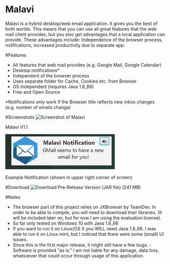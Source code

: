 # Malavi
Malavi is a hybrid desktop/web email application. It gives you the best of both worlds. This means that you can use all great features that the web mail client provides, but you also get advantages that a local application can provide. These advantages include: Independence of the browser process, notifications, increased productivity due to separate app.

#Features
- All features that web mail provides (e.g. Google Mail, Google Calendar)
- Desktop notifications*
- Independent of the browser process
- Uses separate folder for Cache, Cookies etc. from Browser
- OS independent (requires Java 1.8_66)
- Free and Open Source

*Notifications only work if the Browser title reflects new inbox changes (e.g. number of emails change)

#Screenshots
![Screenshot of Malavi](screenshot.jpg?raw=true "Screenshot of 
Malavi")

Malavi V1.1

![Screenshot of Malavi Notification](notification_screenshot.jpg?raw=true "Screenshot of Notification")

Example Notification (shown in upper right corner of screen)

#Download
![Download Pre-Release Version (JAR file) (241 MB)](https://github.com/intdel/Malavi/releases/tag/V1.0)


#Notes
 - The browser part of this project relies on JXBrowser by TeamDev. In 
order to be able to compile, you will need to download their libraries. 
(It will be included later on, but for now I am using the evaluation 
license).
 - So far only tested on Windows 10 with Java 1.8_66
 - If you want to run it on Linux/OS X you WILL need Java 1.8_66. I was able to run it on Linux mint, but I noticed that there were some (small) UI issues.
 - Since this is the first major release, it might still have a few bugs.
 -Software is provided "as is." I am not liable for any damage, data loss, whatsoever that could occur through usage of this application.
